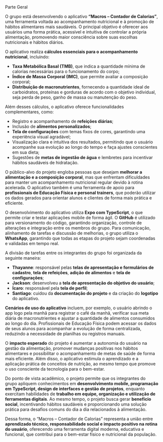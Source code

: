 Parte Geral

O grupo está desenvolvendo o aplicativo **“Macros – Contador de Calorias”**, uma ferramenta voltada ao acompanhamento nutricional e à promoção de hábitos alimentares mais saudáveis. O principal objetivo é oferecer aos usuários uma forma prática, acessível e intuitiva de controlar a própria alimentação, promovendo maior consciência sobre suas escolhas nutricionais e hábitos diários.

O aplicativo realiza **cálculos essenciais para o acompanhamento nutricional**, incluindo:

* **Taxa Metabólica Basal (TMB)**, que indica a quantidade mínima de calorias necessárias para o funcionamento do corpo;
* **Índice de Massa Corporal (IMC)**, que permite avaliar a composição corporal;
* **Distribuição de macronutrientes**, fornecendo a quantidade ideal de carboidratos, proteínas e gorduras de acordo com o objetivo individual, seja perda de peso, ganho de massa ou manutenção do peso.

Além desses cálculos, o aplicativo oferece funcionalidades complementares, como:

* Registro e acompanhamento de **refeições diárias**;
* Inclusão de **alimentos personalizados**;
* **Tela de configurações** com temas fixos de cores, garantindo uma experiência visual agradável;
* Visualização clara e intuitiva dos resultados, permitindo que o usuário acompanhe sua evolução ao longo do tempo e faça ajustes conscientes em sua dieta;
* Sugestões de **metas de ingestão de água** e lembretes para incentivar hábitos saudáveis de hidratação.

O público-alvo do projeto engloba pessoas que desejam **melhorar a alimentação e a composição corporal**, mas que enfrentam dificuldades para manter um acompanhamento nutricional regular devido à rotina acelerada. O aplicativo também é uma ferramenta de apoio para **profissionais de Educação Física e personal trainers**, que poderão utilizar os dados gerados para orientar alunos e clientes de forma mais prática e eficiente.

O desenvolvimento do aplicativo utiliza **Expo com TypeScript**, o que permite criar e testar aplicações mobile de forma ágil. O **GitHub** é utilizado para versionamento do código, garantindo organização, controle de alterações e integração entre os membros do grupo. Para comunicação, alinhamento de tarefas e discussão de melhorias, o grupo utiliza o **WhatsApp**, garantindo que todas as etapas do projeto sejam coordenadas e validadas em tempo real.

A divisão de tarefas entre os integrantes do grupo foi organizada da seguinte maneira:

* **Thayanne**: responsável pelas **telas de apresentação e formulários de cadastro**, **tela de refeições**, **adição de alimentos** e **tela de configurações**;
* **Jackson**: desenvolveu a **tela de apresentação do objetivo do usuário**;
* **Ícaro**: responsável pela **tela de perfil**;
* **Santiago**: cuidou da **documentação do projeto** e da criação do **logotipo** do aplicativo.

**Cenários de uso do aplicativo** incluem, por exemplo, o usuário abrindo o app logo pela manhã para registrar o café da manhã, verificar sua meta diária de macronutrientes e ajustar a quantidade de alimentos consumidos ao longo do dia. Profissionais de Educação Física podem acessar os dados de seus alunos para acompanhar a evolução de forma centralizada, reduzindo a necessidade de planilhas ou registros manuais.

O **impacto esperado** do projeto é aumentar a autonomia do usuário na gestão da alimentação, promover mudanças positivas nos hábitos alimentares e possibilitar o acompanhamento de metas de saúde de forma mais eficiente. Além disso, o aplicativo estimula o aprendizado e a aplicação prática de conceitos de nutrição, ao mesmo tempo que promove o uso consciente da tecnologia para o bem-estar.

Do ponto de vista acadêmico, o projeto permite que os integrantes do grupo apliquem conhecimentos em **desenvolvimento mobile, programação em TypeScript, design de interfaces e gestão de projetos**, enquanto exercitam habilidades de **trabalho em equipe, organização e utilização de ferramentas digitais**. Ao mesmo tempo, o projeto busca gerar **benefício social**, incentivando hábitos saudáveis e proporcionando uma solução prática para desafios comuns do dia a dia relacionados à alimentação.

Dessa forma, o “Macros – Contador de Calorias” representa a união entre **aprendizado técnico, responsabilidade social e impacto positivo na rotina do usuário**, oferecendo uma ferramenta digital moderna, educativa e funcional, que contribui para o bem-estar físico e nutricional da população.

